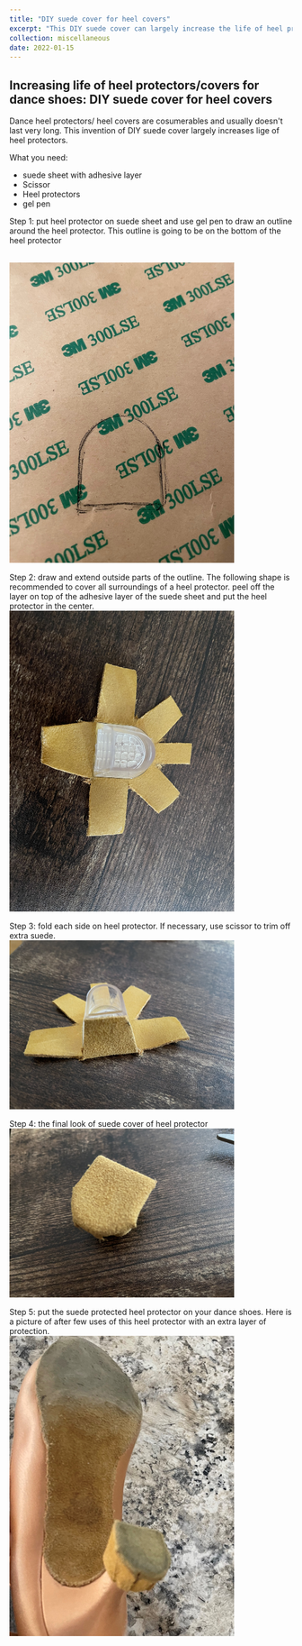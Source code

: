 ```yaml
---
title: "DIY suede cover for heel covers"
excerpt: "This DIY suede cover can largely increase the life of heel protectors/covers for dance shoes <br/><img src='/images/post_heel_cover/final_ori.jpeg' width='400'>"
collection: miscellaneous
date: 2022-01-15
---
```


Increasing life of heel protectors/covers for dance shoes: DIY suede cover for heel covers
----

Dance heel protectors/ heel covers are cosumerables and usually doesn't last very long. This invention of DIY suede cover largely increases lige of heel protectors. 

What you need: 
* suede sheet with adhesive layer
* Scissor
* Heel protectors
* gel pen


Step 1: put heel protector on suede sheet and use gel pen to draw an outline around the heel protector. This outline is going to be on the bottom of the heel protector

<br/><img src='/images/post_heel_cover/draw.jpeg' width="400">


Step 2: draw and extend outside parts of the outline. The following shape is recommended to cover all surroundings of a heel protector.  peel off the layer on top of the adhesive layer of the suede sheet and put the heel protector in the center.
<br/><img src='/images/post_heel_cover/glue_off.jpeg' width="400">

Step 3: fold each side on heel protector. If necessary, use scissor to trim off extra suede. 
<br/><img src='/images/post_heel_cover/fold.jpeg' width="400">


Step 4: the final look of suede cover of heel protector
<br/><img src='/images/post_heel_cover/final_ori.jpeg' width="400">


Step 5: put the suede protected heel protector on your dance shoes. Here is a picture of after few uses of this heel protector with an extra layer of protection. 
<br/><img src='/images/post_heel_cover/put_on.jpeg' width="400">